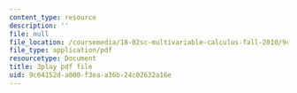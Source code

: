 ```yaml
---
content_type: resource
description: ''
file: null
file_location: /coursemedia/18-02sc-multivariable-calculus-fall-2010/9c64152da000f3eaa36b24c02632a16e_2B7e19xi4Sw.pdf
file_type: application/pdf
resourcetype: Document
title: 3play pdf file
uid: 9c64152d-a000-f3ea-a36b-24c02632a16e
---
```

